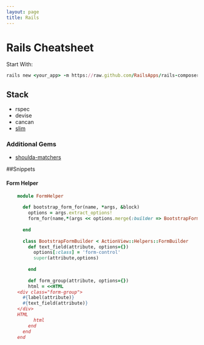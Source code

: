 ```yaml
---
layout: page
title: Rails
---
```

# Rails Cheatsheet

Start With: 
 	
```ruby
rails new <your_app> -m https://raw.github.com/RailsApps/rails-composer/master/composer.rb
```

## Stack
* rspec
* devise
* cancan
* [slim](http://slim-lang.com)
### Additional Gems
* [shoulda-matchers](https://github.com/thoughtbot/shoulda-matchers)


##Snippets

#### Form Helper

```ruby
    module FormHelper
    
      def bootstrap_form_for(name, *args, &block)
        options = args.extract_options!
        form_for(name,*(args << options.merge(:builder => BootstrapFormBuilder)),&block)
    
      end
    
      class BootstrapFormBuilder < ActionView::Helpers::FormBuilder
        def text_field(attribute, options={})
          options[:class] = 'form-control'
          super(attribute,options)
    
        end
    
        def form_group(attribute, options={})
        html = <<HTML
    <div class="form-group">
      #{label(attribute)}
      #{text_field(attribute)}
    </div>
    HTML
          html
        end
      end
    end
```



